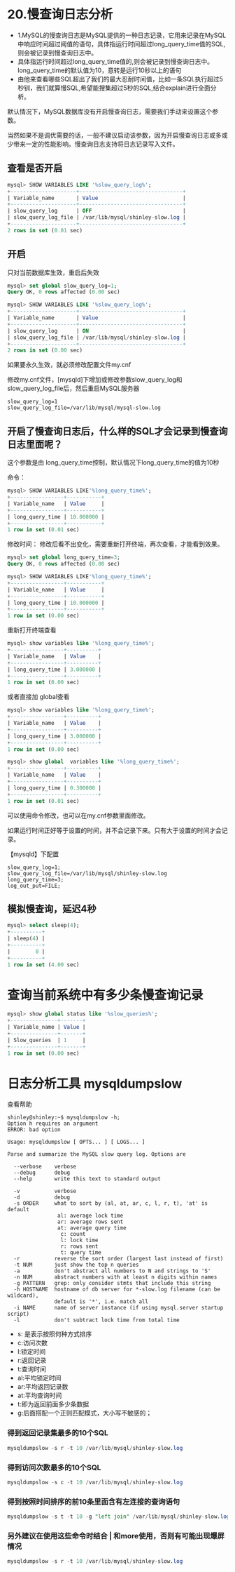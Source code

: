 # 20.慢查询日志分析

- 1.MySQL的慢查询日志是MySQL提供的一种日志记录，它用来记录在MySQL中响应时间超过阈值的语句，具体指运行时间超过long_query_time值的SQL,则会被记录到慢查询日志中。
- 具体指运行时间超过long_query_time值的,则会被记录到慢查询日志中。long_query_time的默认值为10，意转是运行10秒以上的语句
- 由他来查看哪些SQL超出了我们的最大忍耐时间值，比如一条SQL执行超过5秒钏，我们就算慢SQL,希望能搜集超过5秒的SQL,结合explain进行全面分析。


默认情况下，MySQL数据库没有开启慢查询日志，需要我们手动来设置这个参数。

当然如果不是调优需要的话，一般不建议启动该参数，因为开启慢查询日志或多或少带来一定的性能影响。慢查询日志支持将日志记录写入文件。



## 查看是否开启
```sql
mysql> SHOW VARIABLES LIKE '%slow_query_log%';
+---------------------+---------------------------------+
| Variable_name       | Value                           |
+---------------------+---------------------------------+
| slow_query_log      | OFF                             |
| slow_query_log_file | /var/lib/mysql/shinley-slow.log |
+---------------------+---------------------------------+
2 rows in set (0.01 sec)

```

## 开启
只对当前数据库生效，重启后失效
```sql
mysql> set global slow_query_log=1;
Query OK, 0 rows affected (0.00 sec)

mysql> SHOW VARIABLES LIKE '%slow_query_log%';
+---------------------+---------------------------------+
| Variable_name       | Value                           |
+---------------------+---------------------------------+
| slow_query_log      | ON                              |
| slow_query_log_file | /var/lib/mysql/shinley-slow.log |
+---------------------+---------------------------------+
2 rows in set (0.00 sec)

```

如果要永久生效，就必须修改配置文件my.cnf

修改my.cnf文件，[mysqld]下增加或修改参数slow_query_log和slow_query_log_file后，然后重启MySQL服务器
```text
slow_query_log=1
slow_query_log_file=/var/lib/mysql/mysql-slow.log

```

## 开启了慢查询日志后，什么样的SQL才会记录到慢查询日志里面呢？
这个参数是由 long_query_time控制，默认情况下long_query_time的值为10秒

命令：
```sql
mysql> SHOW VARIABLES LIKE'%long_query_time%';
+-----------------+-----------+
| Variable_name   | Value     |
+-----------------+-----------+
| long_query_time | 10.000000 |
+-----------------+-----------+
1 row in set (0.01 sec)

```
修改时间： 修改后看不出变化，需要重新打开终端，再次查看，才能看到效果。
```sql
mysql> set global long_query_time=3;
Query OK, 0 rows affected (0.00 sec)

mysql> SHOW VARIABLES LIKE'%long_query_time%';
+-----------------+-----------+
| Variable_name   | Value     |
+-----------------+-----------+
| long_query_time | 10.000000 |
+-----------------+-----------+
1 row in set (0.00 sec)
```
重新打开终端查看
```sql
mysql> show variables like '%long_query_time%';
+-----------------+----------+
| Variable_name   | Value    |
+-----------------+----------+
| long_query_time | 3.000000 |
+-----------------+----------+
1 row in set (0.00 sec)
```
或者直接加 global查看
```sql
mysql> show variables like '%long_query_time%';
+-----------------+----------+
| Variable_name   | Value    |
+-----------------+----------+
| long_query_time | 3.000000 |
+-----------------+----------+
1 row in set (0.00 sec)

mysql> show global  variables like '%long_query_time%';
+-----------------+----------+
| Variable_name   | Value    |
+-----------------+----------+
| long_query_time | 0.300000 |
+-----------------+----------+
1 row in set (0.01 sec)

```


可以使用命令修改，也可以在my.cnf参数里面修改。

如果运行时间正好等于设置的时间，并不会记录下来。只有大于设置的时间才会记录。

【mysqld】下配置
```text
slow_query_log=1;
slow_query_log_file=/var/lib/mysql/shinley-slow.log
long_query_time=3;
log_out_put=FILE;

```


## 模拟慢查询，延迟4秒

```sql
mysql> select sleep(4);
+----------+
| sleep(4) |
+----------+
|        0 |
+----------+
1 row in set (4.00 sec)

```
# 查询当前系统中有多少条慢查询记录
```sql
mysql> show global status like '%slow_queries%';
+---------------+-------+
| Variable_name | Value |
+---------------+-------+
| Slow_queries  | 1     |
+---------------+-------+
1 row in set (0.00 sec)
```

# 日志分析工具 mysqldumpslow

查看帮助
```text
shinley@shinley:~$ mysqldumpslow -h;
Option h requires an argument
ERROR: bad option

Usage: mysqldumpslow [ OPTS... ] [ LOGS... ]

Parse and summarize the MySQL slow query log. Options are

  --verbose    verbose
  --debug      debug
  --help       write this text to standard output

  -v           verbose
  -d           debug
  -s ORDER     what to sort by (al, at, ar, c, l, r, t), 'at' is default
                al: average lock time
                ar: average rows sent
                at: average query time
                 c: count
                 l: lock time
                 r: rows sent
                 t: query time  
  -r           reverse the sort order (largest last instead of first)
  -t NUM       just show the top n queries
  -a           don't abstract all numbers to N and strings to 'S'
  -n NUM       abstract numbers with at least n digits within names
  -g PATTERN   grep: only consider stmts that include this string
  -h HOSTNAME  hostname of db server for *-slow.log filename (can be wildcard),
               default is '*', i.e. match all
  -i NAME      name of server instance (if using mysql.server startup script)
  -l           don't subtract lock time from total time
```
- s: 是表示按照何种方式排序
- c:访问次数
- l:锁定时间
- r:返回记录
- t:查询时间
- al:平均锁定时间
- ar:平均返回记录数
- at:平均查询时间
- t:即为返回前面多少条数据
- g:后面搭配一个正则匹配模式，大小写不敏感的；

### 得到返回记录集最多的10个SQL
```sql
mysqldumpslow -s r -t 10 /var/lib/mysql/shinley-slow.log
```
### 得到访问次数最多的10个SQL
```sql
mysqldumpslow -s c -t 10 /var/lib/mysql/shinley-slow.log

```
### 得到按照时间排序的前10条里面含有左连接的查询语句
```sql
mysqldumpslow -s t -t 10 -g "left join" /var/lib/mysql/shinley-slow.log
```

### 另外建议在使用这些命令时结合 | 和more使用，否则有可能出现爆屏情况

```sql
mysqldumpslow -s r -t 10 /var/lib/mysql/shinley-slow.log
```
